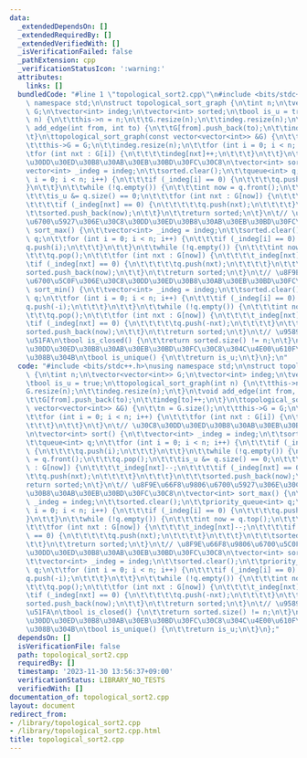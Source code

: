 ```yaml
---
data:
  _extendedDependsOn: []
  _extendedRequiredBy: []
  _extendedVerifiedWith: []
  _isVerificationFailed: false
  _pathExtension: cpp
  _verificationStatusIcon: ':warning:'
  attributes:
    links: []
  bundledCode: "#line 1 \"topological_sort2.cpp\"\n#include <bits/stdc++.h>\nusing\
    \ namespace std;\n\nstruct topological_sort_graph {\n\tint n;\n\tvector<vector<int>>\
    \ G;\n\tvector<int> indeg;\n\tvector<int> sorted;\n\tbool is_u = true;\n\ttopological_sort_graph(int\
    \ n) {\n\t\tthis->n = n;\n\t\tG.resize(n);\n\t\tindeg.resize(n);\n\t}\n\tvoid\
    \ add_edge(int from, int to) {\n\t\tG[from].push_back(to);\n\t\tindeg[to]++;\n\
    \t}\n\ttopological_sort_graph(const vector<vector<int>> &G) {\n\t\tn = G.size();\n\
    \t\tthis->G = G;\n\t\tindeg.resize(n);\n\t\tfor (int i = 0; i < n; i++) {\n\t\t\
    \tfor (int nxt : G[i]) {\n\t\t\t\tindeg[nxt]++;\n\t\t\t}\n\t\t}\n\t}\n\t// \u30C8\
    \u30DD\u30ED\u30B8\u30AB\u30EB\u30BD\u30FC\u30C8\n\tvector<int> sort() {\n\t\t\
    vector<int> _indeg = indeg;\n\t\tsorted.clear();\n\t\tqueue<int> q;\n\t\tfor (int\
    \ i = 0; i < n; i++) {\n\t\t\tif (_indeg[i] == 0) {\n\t\t\t\tq.push(i);\n\t\t\t\
    }\n\t\t}\n\t\twhile (!q.empty()) {\n\t\t\tint now = q.front();\n\t\t\tq.pop();\n\
    \t\t\tis_u &= q.size() == 0;\n\t\t\tfor (int nxt : G[now]) {\n\t\t\t\t_indeg[nxt]--;\n\
    \t\t\t\tif (_indeg[nxt] == 0) {\n\t\t\t\t\tq.push(nxt);\n\t\t\t\t}\n\t\t\t}\n\t\
    \t\tsorted.push_back(now);\n\t\t}\n\t\treturn sorted;\n\t}\n\t// \u8F9E\u66F8\u9806\
    \u6700\u5927\u306E\u30C8\u30DD\u30ED\u30B8\u30AB\u30EB\u30BD\u30FC\u30C8\n\tvector<int>\
    \ sort_max() {\n\t\tvector<int> _indeg = indeg;\n\t\tsorted.clear();\n\t\tpriority_queue<int>\
    \ q;\n\t\tfor (int i = 0; i < n; i++) {\n\t\t\tif (_indeg[i] == 0) {\n\t\t\t\t\
    q.push(i);\n\t\t\t}\n\t\t}\n\t\twhile (!q.empty()) {\n\t\t\tint now = q.top();\n\
    \t\t\tq.pop();\n\t\t\tfor (int nxt : G[now]) {\n\t\t\t\t_indeg[nxt]--;\n\t\t\t\
    \tif (_indeg[nxt] == 0) {\n\t\t\t\t\tq.push(nxt);\n\t\t\t\t}\n\t\t\t}\n\t\t\t\
    sorted.push_back(now);\n\t\t}\n\t\treturn sorted;\n\t}\n\t// \u8F9E\u66F8\u9806\
    \u6700\u5C0F\u306E\u30C8\u30DD\u30ED\u30B8\u30AB\u30EB\u30BD\u30FC\u30C8\n\tvector<int>\
    \ sort_min() {\n\t\tvector<int> _indeg = indeg;\n\t\tsorted.clear();\n\t\tpriority_queue<int>\
    \ q;\n\t\tfor (int i = 0; i < n; i++) {\n\t\t\tif (_indeg[i] == 0) {\n\t\t\t\t\
    q.push(-i);\n\t\t\t}\n\t\t}\n\t\twhile (!q.empty()) {\n\t\t\tint now = -q.top();\n\
    \t\t\tq.pop();\n\t\t\tfor (int nxt : G[now]) {\n\t\t\t\t_indeg[nxt]--;\n\t\t\t\
    \tif (_indeg[nxt] == 0) {\n\t\t\t\t\tq.push(-nxt);\n\t\t\t\t}\n\t\t\t}\n\t\t\t\
    sorted.push_back(now);\n\t\t}\n\t\treturn sorted;\n\t}\n\t// \u9589\u8DEF\u691C\
    \u51FA\n\tbool is_closed() {\n\t\treturn sorted.size() != n;\n\t}\n\t// \u30C8\
    \u30DD\u30ED\u30B8\u30AB\u30EB\u30BD\u30FC\u30C8\u304C\u4E00\u610F\u3067\u3042\
    \u308B\u304B\n\tbool is_unique() {\n\t\treturn is_u;\n\t}\n};\n"
  code: "#include <bits/stdc++.h>\nusing namespace std;\n\nstruct topological_sort_graph\
    \ {\n\tint n;\n\tvector<vector<int>> G;\n\tvector<int> indeg;\n\tvector<int> sorted;\n\
    \tbool is_u = true;\n\ttopological_sort_graph(int n) {\n\t\tthis->n = n;\n\t\t\
    G.resize(n);\n\t\tindeg.resize(n);\n\t}\n\tvoid add_edge(int from, int to) {\n\
    \t\tG[from].push_back(to);\n\t\tindeg[to]++;\n\t}\n\ttopological_sort_graph(const\
    \ vector<vector<int>> &G) {\n\t\tn = G.size();\n\t\tthis->G = G;\n\t\tindeg.resize(n);\n\
    \t\tfor (int i = 0; i < n; i++) {\n\t\t\tfor (int nxt : G[i]) {\n\t\t\t\tindeg[nxt]++;\n\
    \t\t\t}\n\t\t}\n\t}\n\t// \u30C8\u30DD\u30ED\u30B8\u30AB\u30EB\u30BD\u30FC\u30C8\
    \n\tvector<int> sort() {\n\t\tvector<int> _indeg = indeg;\n\t\tsorted.clear();\n\
    \t\tqueue<int> q;\n\t\tfor (int i = 0; i < n; i++) {\n\t\t\tif (_indeg[i] == 0)\
    \ {\n\t\t\t\tq.push(i);\n\t\t\t}\n\t\t}\n\t\twhile (!q.empty()) {\n\t\t\tint now\
    \ = q.front();\n\t\t\tq.pop();\n\t\t\tis_u &= q.size() == 0;\n\t\t\tfor (int nxt\
    \ : G[now]) {\n\t\t\t\t_indeg[nxt]--;\n\t\t\t\tif (_indeg[nxt] == 0) {\n\t\t\t\
    \t\tq.push(nxt);\n\t\t\t\t}\n\t\t\t}\n\t\t\tsorted.push_back(now);\n\t\t}\n\t\t\
    return sorted;\n\t}\n\t// \u8F9E\u66F8\u9806\u6700\u5927\u306E\u30C8\u30DD\u30ED\
    \u30B8\u30AB\u30EB\u30BD\u30FC\u30C8\n\tvector<int> sort_max() {\n\t\tvector<int>\
    \ _indeg = indeg;\n\t\tsorted.clear();\n\t\tpriority_queue<int> q;\n\t\tfor (int\
    \ i = 0; i < n; i++) {\n\t\t\tif (_indeg[i] == 0) {\n\t\t\t\tq.push(i);\n\t\t\t\
    }\n\t\t}\n\t\twhile (!q.empty()) {\n\t\t\tint now = q.top();\n\t\t\tq.pop();\n\
    \t\t\tfor (int nxt : G[now]) {\n\t\t\t\t_indeg[nxt]--;\n\t\t\t\tif (_indeg[nxt]\
    \ == 0) {\n\t\t\t\t\tq.push(nxt);\n\t\t\t\t}\n\t\t\t}\n\t\t\tsorted.push_back(now);\n\
    \t\t}\n\t\treturn sorted;\n\t}\n\t// \u8F9E\u66F8\u9806\u6700\u5C0F\u306E\u30C8\
    \u30DD\u30ED\u30B8\u30AB\u30EB\u30BD\u30FC\u30C8\n\tvector<int> sort_min() {\n\
    \t\tvector<int> _indeg = indeg;\n\t\tsorted.clear();\n\t\tpriority_queue<int>\
    \ q;\n\t\tfor (int i = 0; i < n; i++) {\n\t\t\tif (_indeg[i] == 0) {\n\t\t\t\t\
    q.push(-i);\n\t\t\t}\n\t\t}\n\t\twhile (!q.empty()) {\n\t\t\tint now = -q.top();\n\
    \t\t\tq.pop();\n\t\t\tfor (int nxt : G[now]) {\n\t\t\t\t_indeg[nxt]--;\n\t\t\t\
    \tif (_indeg[nxt] == 0) {\n\t\t\t\t\tq.push(-nxt);\n\t\t\t\t}\n\t\t\t}\n\t\t\t\
    sorted.push_back(now);\n\t\t}\n\t\treturn sorted;\n\t}\n\t// \u9589\u8DEF\u691C\
    \u51FA\n\tbool is_closed() {\n\t\treturn sorted.size() != n;\n\t}\n\t// \u30C8\
    \u30DD\u30ED\u30B8\u30AB\u30EB\u30BD\u30FC\u30C8\u304C\u4E00\u610F\u3067\u3042\
    \u308B\u304B\n\tbool is_unique() {\n\t\treturn is_u;\n\t}\n};"
  dependsOn: []
  isVerificationFile: false
  path: topological_sort2.cpp
  requiredBy: []
  timestamp: '2023-11-30 13:56:37+09:00'
  verificationStatus: LIBRARY_NO_TESTS
  verifiedWith: []
documentation_of: topological_sort2.cpp
layout: document
redirect_from:
- /library/topological_sort2.cpp
- /library/topological_sort2.cpp.html
title: topological_sort2.cpp
---
```

